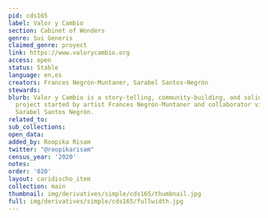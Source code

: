 ```yaml
---
pid: cds165
label: Valor y Cambio
section: Cabinet of Wonders
genre: Sui Generis
claimed_genre: proyect
link: https://www.valorycambio.org
access: open
status: Stable
language: en,es
creators: Frances Negrón-Muntaner, Sarabel Santos-Negrón
stewards:
blurb: Valor y Cambio is a story-telling, community-building, and solidarity economy
  project started by artist Frances Negrón-Muntaner and collaborator visual artist
  Sarabel Santos Negrón.
related_to:
sub_collections:
open_data:
added_by: Roopika Risam
twitter: "@roopikarisam"
census_year: '2020'
notes:
order: '020'
layout: caridischo_item
collection: main
thumbnail: img/derivatives/simple/cds165/thumbnail.jpg
full: img/derivatives/simple/cds165/fullwidth.jpg
---
```

